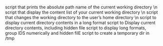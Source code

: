 script that prints the absolute path name of the current working directory \n
script that display the content list of your current working directory \n
script that changes the working directory to the user’s home directory \n
script to display current directory contents in a long format 
script to Display current directory contents, including hidden file
script to display long formats, group IDS numerically and hidden filE
script to create a temporary dir in /tmp
